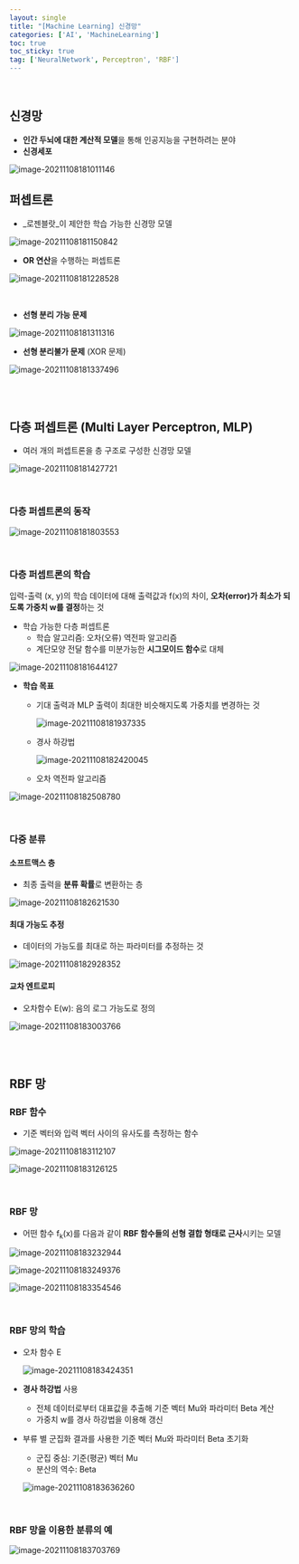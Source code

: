 ```yaml
---
layout: single
title: "[Machine Learning] 신경망"
categories: ['AI', 'MachineLearning']
toc: true
toc_sticky: true
tag: ['NeuralNetwork', Perceptron', 'RBF']
---
```


<br>

## 신경망

* **인간 두뇌에 대한 계산적 모델**을 통해 인공지능을 구현하려는 분야
* **신경세포**

![image-20211108181011146](https://user-images.githubusercontent.com/70505378/140719007-553adb4c-c7ad-46cf-887c-8e00ece21cb3.png)

## 퍼셉트론

* _로젠블랏_이 제안한 학습 가능한 신경망 모델

![image-20211108181150842](https://user-images.githubusercontent.com/70505378/140719011-1a26638a-afe3-4b51-8fdb-160be6b974c9.png)

* **OR 연산**을 수행하는 퍼셉트론

![image-20211108181228528](https://user-images.githubusercontent.com/70505378/140719013-53cb686b-15ac-499c-82cb-98c7883cb3d4.png)

<br>

* **선형 분리 가능 문제**

![image-20211108181311316](https://user-images.githubusercontent.com/70505378/140719015-a8e0c60e-fc48-496b-a4d0-b947a0fe2e0c.png)

* **선형 분리불가 문제** (XOR 문제)

![image-20211108181337496](https://user-images.githubusercontent.com/70505378/140719017-973b3710-bf85-43c4-9a5c-184b35c274b4.png)

<br>

<br>

## 다층 퍼셉트론 (Multi Layer Perceptron, MLP)

* 여러 개의 퍼셉트론을 층 구조로 구성한 신경망 모델

![image-20211108181427721](https://user-images.githubusercontent.com/70505378/140719020-db5a465c-9611-49a0-8bb4-7233a7ec57d0.png)

<br>

### 다층 퍼셉트론의 동작

![image-20211108181803553](https://user-images.githubusercontent.com/70505378/140719022-06bbcd2d-7559-4480-8be9-97a98306032c.png)

<br>

### 다층 퍼셉트론의 학습

입력-출력 (x, y)의 학습 데이터에 대해 출력값과 f(x)의 차이, **오차(error)가 최소가 되도록 가중치 w를 결정**하는 것

* 학습 가능한 다층 퍼셉트론
  * 학습 알고리즘: 오차(오류) 역전파 알고리즘
  * 계단모양 전달 함수를 미분가능한 **시그모이드 함수**로 대체

![image-20211108181644127](https://user-images.githubusercontent.com/70505378/140719021-dc8e88d3-ffc4-44bc-b2e1-cc694e6e96c5.png)

* **학습 목표**

  * 기대 출력과 MLP 출력이 최대한 비슷해지도록 가중치를 변경하는 것

    ![image-20211108181937335](https://user-images.githubusercontent.com/70505378/140719023-0db98e47-8e22-4edf-a210-f338850994d8.png)

  * 경사 하강법

    ![image-20211108182420045](https://user-images.githubusercontent.com/70505378/140719026-17045d12-a8d7-48b2-aecd-012c1b6ac076.png)

  * 오차 역전파 알고리즘

![image-20211108182508780](https://user-images.githubusercontent.com/70505378/140719027-a87743a2-6e56-42ff-8a29-03d1ff6be024.png)

<br>

### 다중 분류

#### 소프트맥스 층

* 최종 출력을 **분류 확률**로 변환하는 층

![image-20211108182621530](https://user-images.githubusercontent.com/70505378/140719029-407b6806-a2ce-4492-905c-e936eb3fd2ce.png)

#### 최대 가능도 추정

* 데이터의 가능도를 최대로 하는 파라미터를 추정하는 것

![image-20211108182928352](https://user-images.githubusercontent.com/70505378/140719030-1fbc30f5-2e5e-459b-9a5c-68a53ccce0e9.png)

#### 교차 엔트로피

* 오차함수 E(w): 음의 로그 가능도로 정의

![image-20211108183003766](https://user-images.githubusercontent.com/70505378/140719031-c7a74652-1fe7-47f1-8aba-f851a1d89a09.png)

<br>

<br>

## RBF 망

### RBF 함수

* 기준 벡터와 입력 벡터 사이의 유사도를 측정하는 함수

![image-20211108183112107](https://user-images.githubusercontent.com/70505378/140719033-bbe70bad-ed75-4fc1-9042-000800878a27.png)

![image-20211108183126125](https://user-images.githubusercontent.com/70505378/140719034-b429c033-d7ee-4cd1-a9bd-a5a136294b18.png)

<br>

### RBF 망

* 어떤 함수 f<sub>k</sub>(x)를 다음과 같이 **RBF 함수들의 선형 결합 형태로 근사**시키는 모델

![image-20211108183232944](https://user-images.githubusercontent.com/70505378/140719037-6b4a5303-b7b0-42a4-860f-d58ad6034bfb.png)

![image-20211108183249376](https://user-images.githubusercontent.com/70505378/140719039-345e820d-f8a0-44ee-a4db-c61dd4ef3962.png)

![image-20211108183354546](https://user-images.githubusercontent.com/70505378/140719042-909fc766-ad0b-4bd4-afd5-1fa994537304.png)

<br>

### RBF 망의 학습

* 오차 함수 E

  ![image-20211108183424351](https://user-images.githubusercontent.com/70505378/140719044-3f8b72f1-6a1c-428c-973a-b2eb2d4b009a.png)

* **경사 하강법** 사용

  * 전체 데이터로부터 대표값을 추출해 기준 벡터 Mu와 파라미터 Beta 계산
  * 가중치 w를 경사 하강법을 이용해 갱신

* 부류 별 군집화 결과를 사용한 기준 벡터 Mu와 파라미터 Beta 초기화

  * 군집 중심: 기준(평균) 벡터 Mu
  * 분산의 역수: Beta

  ![image-20211108183636260](https://user-images.githubusercontent.com/70505378/140719045-45ac6e69-9947-4060-b11f-f7a9cb1cc0a3.png)

<br>

### RBF 망을 이용한 분류의 예

![image-20211108183703769](https://user-images.githubusercontent.com/70505378/140719047-985862c0-2dab-4a54-8564-c4933d57b908.png)



<br>























